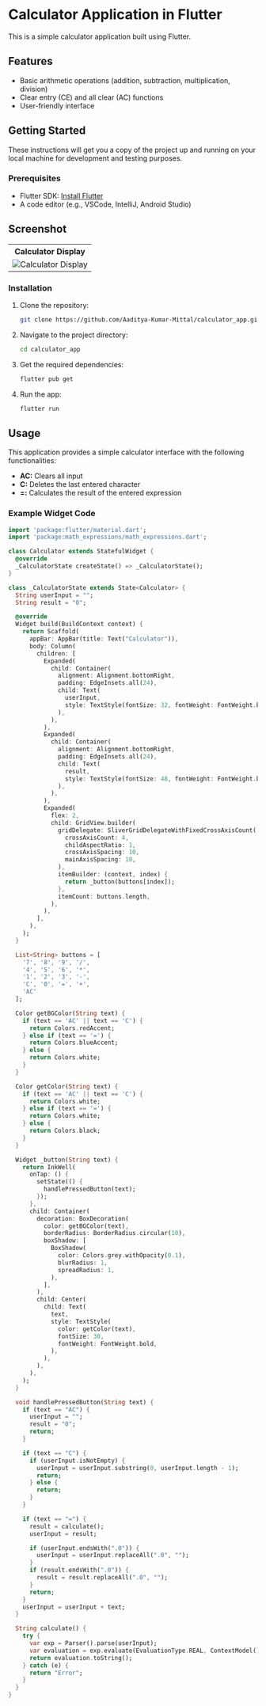 # Calculator Application in Flutter

This is a simple calculator application built using Flutter.

## Features

- Basic arithmetic operations (addition, subtraction, multiplication, division)
- Clear entry (CE) and all clear (AC) functions
- User-friendly interface

## Getting Started

These instructions will get you a copy of the project up and running on your local machine for development and testing purposes.

### Prerequisites

- Flutter SDK: [Install Flutter](https://flutter.dev/docs/get-started/install)
- A code editor (e.g., VSCode, IntelliJ, Android Studio)

## Screenshot

<div align="center">
  <table>
  <tr>
  <th>
  Calculator Display
  </th>
  </tr>
    <tr>
      <td align="center">
        <img src="screenshot/img.png" alt="Calculator Display">
      </td>
    </tr>
  </table>
</div>

### Installation

1. Clone the repository:

    ```sh
    git clone https://github.com/Aaditya-Kumar-Mittal/calculator_app.git
    ```

2. Navigate to the project directory:

    ```sh
    cd calculator_app
    ```

3. Get the required dependencies:

    ```sh
    flutter pub get
    ```

4. Run the app:

    ```sh
    flutter run
    ```

## Usage

This application provides a simple calculator interface with the following functionalities:

- **AC:** Clears all input
- **C:** Deletes the last entered character
- **=:** Calculates the result of the entered expression

### Example Widget Code

```dart
import 'package:flutter/material.dart';
import 'package:math_expressions/math_expressions.dart';

class Calculator extends StatefulWidget {
  @override
  _CalculatorState createState() => _CalculatorState();
}

class _CalculatorState extends State<Calculator> {
  String userInput = "";
  String result = "0";

  @override
  Widget build(BuildContext context) {
    return Scaffold(
      appBar: AppBar(title: Text("Calculator")),
      body: Column(
        children: [
          Expanded(
            child: Container(
              alignment: Alignment.bottomRight,
              padding: EdgeInsets.all(24),
              child: Text(
                userInput,
                style: TextStyle(fontSize: 32, fontWeight: FontWeight.bold),
              ),
            ),
          ),
          Expanded(
            child: Container(
              alignment: Alignment.bottomRight,
              padding: EdgeInsets.all(24),
              child: Text(
                result,
                style: TextStyle(fontSize: 48, fontWeight: FontWeight.bold),
              ),
            ),
          ),
          Expanded(
            flex: 2,
            child: GridView.builder(
              gridDelegate: SliverGridDelegateWithFixedCrossAxisCount(
                crossAxisCount: 4,
                childAspectRatio: 1,
                crossAxisSpacing: 10,
                mainAxisSpacing: 10,
              ),
              itemBuilder: (context, index) {
                return _button(buttons[index]);
              },
              itemCount: buttons.length,
            ),
          ),
        ],
      ),
    );
  }

  List<String> buttons = [
    '7', '8', '9', '/', 
    '4', '5', '6', '*', 
    '1', '2', '3', '-', 
    'C', '0', '=', '+',
    'AC'
  ];

  Color getBGColor(String text) {
    if (text == 'AC' || text == 'C') {
      return Colors.redAccent;
    } else if (text == '=') {
      return Colors.blueAccent;
    } else {
      return Colors.white;
    }
  }

  Color getColor(String text) {
    if (text == 'AC' || text == 'C') {
      return Colors.white;
    } else if (text == '=') {
      return Colors.white;
    } else {
      return Colors.black;
    }
  }

  Widget _button(String text) {
    return InkWell(
      onTap: () {
        setState(() {
          handlePressedButton(text);
        });
      },
      child: Container(
        decoration: BoxDecoration(
          color: getBGColor(text),
          borderRadius: BorderRadius.circular(10),
          boxShadow: [
            BoxShadow(
              color: Colors.grey.withOpacity(0.1),
              blurRadius: 1,
              spreadRadius: 1,
            ),
          ],
        ),
        child: Center(
          child: Text(
            text,
            style: TextStyle(
              color: getColor(text),
              fontSize: 30,
              fontWeight: FontWeight.bold,
            ),
          ),
        ),
      ),
    );
  }

  void handlePressedButton(String text) {
    if (text == "AC") {
      userInput = "";
      result = "0";
      return;
    }

    if (text == "C") {
      if (userInput.isNotEmpty) {
        userInput = userInput.substring(0, userInput.length - 1);
        return;
      } else {
        return;
      }
    }

    if (text == "=") {
      result = calculate();
      userInput = result;

      if (userInput.endsWith(".0")) {
        userInput = userInput.replaceAll(".0", "");
      }
      if (result.endsWith(".0")) {
        result = result.replaceAll(".0", "");
      }
      return;
    }
    userInput = userInput + text;
  }

  String calculate() {
    try {
      var exp = Parser().parse(userInput);
      var evaluation = exp.evaluate(EvaluationType.REAL, ContextModel());
      return evaluation.toString();
    } catch (e) {
      return "Error";
    }
  }
}
```
